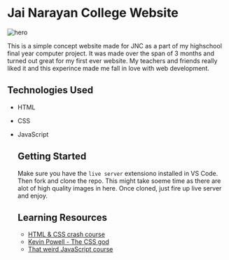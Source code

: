 # Jai Narayan College Website

![hero](https://github.com/anav5704/JNC-Website/blob/main/docs/jnc-website.png)

This is a simple concept website made for JNC as a part of my highschool final year computer project. It was made over the span of 3 months and turned out great for my first ever website. My teachers and friends really liked it and this experince made me fall in love with web development.

## Technologies Used
- HTML
- CSS
- JavaScript

  ## Getting Started

  Make sure you have the ```live server``` extensiono installed in VS Code. Then fork and clone the repo. This might take soeme time as there are alot of high quality images in here. Once cloned, just fire up live server and enjoy.

  ## Learning Resources
  - [HTML & CSS crash course](https://www.youtube.com/watch?v=C5QFHp1oAws)
  - [Kevin Powell - The CSS god](https://www.youtube.com/@KevinPowell)
  - [That weird JavaScript course](https://youtube.com/playlist?list=PL0vfts4VzfNixzfaQWwDUg3W5TRbE7CyI&si=4MbDrWANpBb23RYT)
